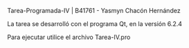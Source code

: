 Tarea-Programada-IV | B41761 - Yasmyn Chacón Hernández

La tarea se desarrolló con el programa Qt, en la versión 6.2.4

Para ejecutar utilice el archivo Tarea-IV.pro